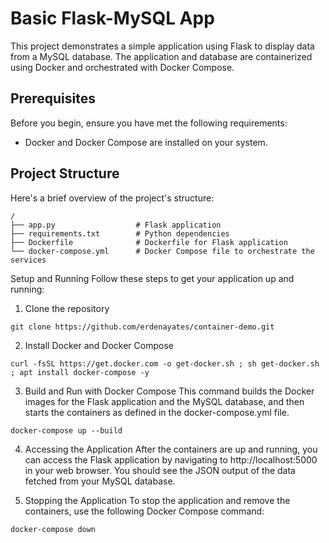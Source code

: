 # Basic Flask-MySQL App

This project demonstrates a simple application using Flask to display data from a MySQL database. The application and database are containerized using Docker and orchestrated with Docker Compose.

## Prerequisites

Before you begin, ensure you have met the following requirements:
- Docker and Docker Compose are installed on your system.

## Project Structure

Here's a brief overview of the project's structure:

```plaintext
/
├── app.py                  # Flask application
├── requirements.txt        # Python dependencies
├── Dockerfile              # Dockerfile for Flask application
└── docker-compose.yml      # Docker Compose file to orchestrate the services
```

Setup and Running
Follow these steps to get your application up and running:

1. Clone the repository
```
git clone https://github.com/erdenayates/container-demo.git
```

2. Install Docker and Docker Compose
```
curl -fsSL https://get.docker.com -o get-docker.sh ; sh get-docker.sh ; apt install docker-compose -y
```

3. Build and Run with Docker Compose
This command builds the Docker images for the Flask application and the MySQL database, and then starts the containers as defined in the docker-compose.yml file.
```
docker-compose up --build
```

4. Accessing the Application
After the containers are up and running, you can access the Flask application by navigating to http://localhost:5000 in your web browser. You should see the JSON output of the data fetched from your MySQL database.

5. Stopping the Application
To stop the application and remove the containers, use the following Docker Compose command:
```
docker-compose down
```
